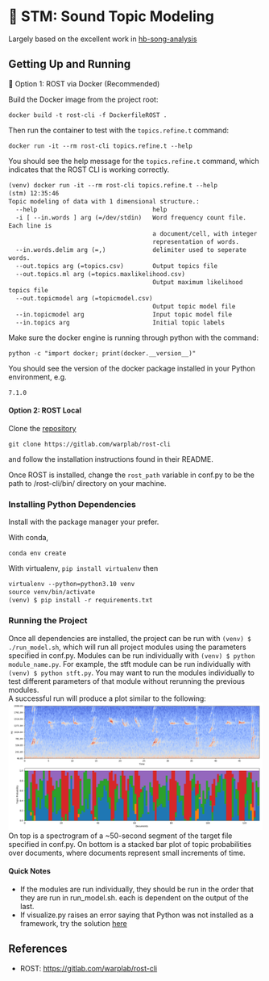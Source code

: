 # 🎵 STM: Sound Topic Modeling
Largely based on the excellent work in [hb-song-analysis](https://github.com/tbergama/hb-song-analysis)

##  Getting Up and Running

🐳 Option 1: ROST via Docker (Recommended)

Build the Docker image from the project root:

```shell
docker build -t rost-cli -f DockerfileROST .
```

Then run the container to test with the `topics.refine.t` command:

```shell
docker run -it --rm rost-cli topics.refine.t --help
```

You should see the help message for the `topics.refine.t` command, which indicates that the ROST CLI is working correctly.
```text
(venv) docker run -it --rm rost-cli topics.refine.t --help                                                                                                                                                                                                                 (stm) 12:35:46
Topic modeling of data with 1 dimensional structure.:
  --help                                help
  -i [ --in.words ] arg (=/dev/stdin)   Word frequency count file. Each line is
                                        a document/cell, with integer 
                                        representation of words. 
  --in.words.delim arg (=,)             delimiter used to seperate words.
  --out.topics arg (=topics.csv)        Output topics file
  --out.topics.ml arg (=topics.maxlikelihood.csv)
                                        Output maximum likelihood topics file
  --out.topicmodel arg (=topicmodel.csv)
                                        Output topic model file
  --in.topicmodel arg                   Input topic model file
  --in.topics arg                       Initial topic labels

```

Make sure the docker engine is running through python with the command:

```shell
python -c "import docker; print(docker.__version__)"  
```

You should see the version of the docker package installed in your Python environment, e.g.

```text
7.1.0
```


#### Option 2: ROST Local
Clone the [repository](https://gitlab.com/warplab/rost-cli) 

```shell
git clone https://gitlab.com/warplab/rost-cli
```

and follow the installation instructions found in their README.

Once ROST is installed, change the `rost_path` variable in conf.py to be the path to /rost-cli/bin/ directory
on your machine.

### Installing Python Dependencies

Install with the package manager your prefer.

With conda,
```shell
conda env create
```
With virtualenv, `pip install virtualenv` then
```angular2html
virtualenv --python=python3.10 venv
source venv/bin/activate
(venv) $ pip install -r requirements.txt
```
### Running the Project
Once all dependencies are installed, the project can be run with `(venv) $ ./run_model.sh`, which will run all
project modules using the parameters specified in conf.py. 
Modules can be run individually with `(venv) $ python module_name.py`. For example, the stft module
can be run individually with `(venv) $ python stft.py`. You may want to run the modules
individually to test different parameters of that module without rerunning the previous modules.  
A successful run will produce a plot similar to the following:
![topic bar plot](./img/stacked_bar.png)
On top is a spectrogram of a ~50-second segment of the target file specified in conf.py. On bottom
is a stacked bar plot of topic probabilities over documents, where documents represent small increments
of time.

#### Quick Notes
* If the modules are run individually, they should be run in the order that they are run in run_model.sh.
each is dependent on the output of the last.
* If visualize.py raises an error saying that Python was not installed as a framework, try the 
solution [here](https://stackoverflow.com/questions/29433824/unable-to-import-matplotlib-pyplot-as-plt-in-virtualenv)

## References
* ROST: https://gitlab.com/warplab/rost-cli
